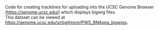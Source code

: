 Code for creating tracklines for uploading into the UCSC Genome Browser (https://genome.ucsc.edu/) which displays bigwig files. \
This dataset can be viewed at https://genome.ucsc.edu/s/rbgilmore/PWS_RNAseq_bigwigs.
